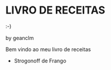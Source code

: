 

<h1> LIVRO DE RECEITAS</h1> :-)

by geanclm



Bem vindo ao meu livro de receitas

- Strogonoff de Frango
